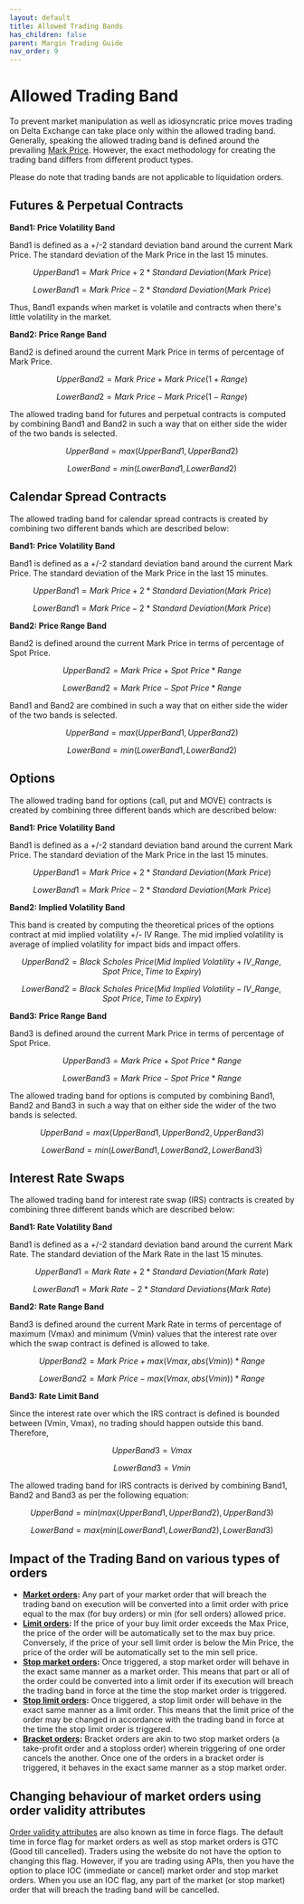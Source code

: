 ```yaml
---
layout: default
title: Allowed Trading Bands
has_children: false
parent: Margin Trading Guide
nav_order: 9
---
```


# Allowed Trading Band
To prevent market manipulation as well as idiosyncratic price moves trading on Delta Exchange can take place only within the allowed trading band. Generally, speaking the allowed trading band is defined around the prevailing [Mark Price]({{site.baseurl}}/docs/trading-guide/fair-price/#fair-price-marking). However, the exact methodology for creating the trading band differs from different product types. 

Please do note that trading bands are not applicable to liquidation orders.

## Futures & Perpetual Contracts

**Band1: Price Volatility Band**

Band1 is defined as a +/-2 standard deviation band around the current Mark Price. The standard deviation of the Mark Price in the last 15 minutes. 

$$UpperBand1=Mark\ Price + 2 * Standard\ Deviation (Mark\ Price)$$

$$LowerBand1 = Mark\ Price - 2 * Standard\ Deviation (Mark\ Price)$$

Thus, Band1 expands when market is volatile and contracts when there's little volatility in the market.


**Band2: Price Range Band**

Band2 is defined around the current Mark Price in terms of percentage of Mark Price. 

$$UpperBand2=Mark\ Price + Mark\ Price (1 + Range)$$

$$LowerBand2 = Mark\ Price - Mark\ Price (1 - Range)$$

The allowed trading band for futures and perpetual contracts is computed by combining Band1 and Band2 in such a way that on either side the wider of the two bands is selected.

$$UpperBand = max (UpperBand1, UpperBand2)$$

$$LowerBand = min (LowerBand1, LowerBand2)$$

## Calendar Spread Contracts

The allowed trading band for calendar spread contracts is created by combining two different bands which are described below:

**Band1: Price Volatility Band**

Band1 is defined as a +/-2 standard deviation band around the current Mark Price. The standard deviation of the Mark Price in the last 15 minutes. 

$$UpperBand1=Mark\ Price + 2 * Standard\ Deviation (Mark\ Price)$$

$$LowerBand1 = Mark\ Price - 2 * Standard\ Deviation (Mark\ Price)$$

**Band2: Price Range Band**

Band2 is defined around the current Mark Price in terms of percentage of Spot Price. 

$$UpperBand2=Mark\ Price + Spot\ Price * Range$$

$$LowerBand2 = Mark\ Price - Spot\ Price * Range$$

Band1 and Band2 are combined in such a way that on either side the wider of the two bands is selected.

$$UpperBand = max (UpperBand1, UpperBand2)$$

$$LowerBand = min (LowerBand1, LowerBand2)$$


## Options

The allowed trading band for options (call, put and MOVE) contracts is created by combining three different bands which are described below:

**Band1: Price Volatility Band**

Band1 is defined as a +/-2 standard deviation band around the current Mark Price. The standard deviation of the Mark Price in the last 15 minutes. 

$$UpperBand1=Mark\ Price + 2 * Standard\ Deviation (Mark\ Price)$$

$$LowerBand1 = Mark\ Price - 2 * Standard\ Deviation (Mark\ Price)$$

**Band2: Implied Volatility Band**

This band is created by computing the theoretical prices of the options contract at mid implied volatility +/- IV Range. The mid implied volatility is average of implied volatility for impact bids and impact offers.

$$UpperBand2 = Black\ Scholes\ Price (Mid\ Implied\ Volatility + IV\_Range, Spot\ Price, Time\ to\ Expiry)$$


$$LowerBand2 = Black\ Scholes\ Price (Mid\ Implied\ Volatility - IV\_Range, Spot\ Price, Time\ to\ Expiry)$$

**Band3: Price Range Band**

Band3 is defined around the current Mark Price in terms of percentage of Spot Price. 

$$UpperBand3=Mark\ Price + Spot\ Price * Range$$

$$LowerBand3 = Mark\ Price - Spot\ Price * Range$$

The allowed trading band for options is computed by combining Band1, Band2 and Band3 in such a way that on either side the wider of the two bands is selected.

$$UpperBand = max (UpperBand1, UpperBand2, UpperBand3)$$

$$LowerBand = min (LowerBand1, LowerBand2, LowerBand3)$$

## Interest Rate Swaps

The allowed trading band for interest rate swap (IRS) contracts is created by combining three different bands which are described below:

**Band1: Rate Volatility Band**

Band1 is defined as a +/-2 standard deviation band around the current Mark Rate. The standard deviation of the Mark Rate in the last 15 minutes. 

$$UpperBand1=Mark\ Rate + 2 * Standard\ Deviation (Mark\ Rate)$$

$$LowerBand1 = Mark\ Rate - 2 * Standard\ Deviations (Mark\ Rate)$$

**Band2: Rate Range Band**

Band3 is defined around the current Mark Rate in terms of percentage of maximum (Vmax) and minimum (Vmin) values that the interest rate over which the swap contract is defined is allowed to take.

$$UpperBand2=Mark\ Price + max (Vmax, abs(Vmin)) * Range$$

$$LowerBand2=Mark\ Price - max (Vmax, abs(Vmin)) * Range$$

**Band3: Rate Limit Band**

Since the interest rate over which the IRS contract is defined is bounded between (Vmin, Vmax), no trading should happen outside this band. Therefore,

$$UpperBand3 = Vmax $$

$$LowerBand3=Vmin$$

The allowed trading band for IRS contracts is derived by combining Band1, Band2 and Band3 as per the following equation:

$$UpperBand = min (max (UpperBand1, UpperBand2), UpperBand3)$$

$$LowerBand = max (min (LowerBand1, LowerBand2), LowerBand3)$$


## Impact of the Trading Band on various types of orders

- **[Market orders]({{site.baseurl}}/docs/trading-guide/OrderTypes/#market-orders):** Any part of your market order that will breach the trading band on execution will be converted into a limit order with price equal to the max (for buy orders) or min (for sell orders) allowed price.
- **[Limit orders]({{site.baseurl}}/docs/trading-guide/OrderTypes/#limit-orders):** If the price of your buy limit order exceeds the Max Price, the price of the order will be automatically set to the max buy price. Conversely, if the price of your sell limit order is below the Min Price, the price of the order will be automatically set to the min sell price.
- **[Stop market orders]({{site.baseurl}}/docs/trading-guide/OrderTypes/#stop-orders):** Once triggered, a stop market order will behave in the exact same manner as a market order. This means that part or all of the order could be converted into a limit order if its execution will breach the trading band in force at the time the stop market order is triggered.
- **[Stop limit orders]({{site.baseurl}}/docs/trading-guide/OrderTypes/#stop-orders):** Once triggered, a stop limit order will behave in the exact same manner as a limit order. This means that the limit price of the order may be changed in accordance with the trading band in force at the time the stop limit order is triggered.
- **[Bracket orders]({{site.baseurl}}/docs/trading-guide/OrderTypes/#bracket-orders):** Bracket orders are akin to two stop market orders (a take-profit order and a stoploss order) wherein triggering of one order cancels the another. Once one of the orders in a bracket order is triggered, it behaves in the exact same manner as a stop market order.

## Changing behaviour of market orders using order validity attributes
[Order validity attributes]({{site.baseurl}}/docs/trading-guide/OrderTypes/#order-validity-attributes) are also known as time in force flags. The default time in force flag for market orders as well as stop market orders is GTC (Good till cancelled). Traders using the website do not have the option to changing this flag. However, if you are trading using APIs, then you have the option to place IOC (immediate or cancel) market order and stop market orders. When you use an IOC flag, any part of the market (or stop market) order that will breach the trading band will be cancelled.